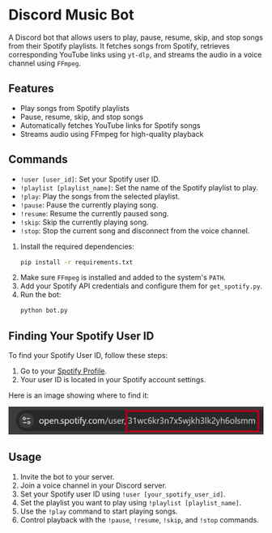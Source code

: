 # Discord Music Bot

A Discord bot that allows users to play, pause, resume, skip, and stop songs from their Spotify playlists. It fetches songs from Spotify, retrieves corresponding YouTube links using `yt-dlp`, and streams the audio in a voice channel using `FFmpeg`.

## Features
- Play songs from Spotify playlists
- Pause, resume, skip, and stop songs
- Automatically fetches YouTube links for Spotify songs
- Streams audio using FFmpeg for high-quality playback

## Commands
- `!user [user_id]`: Set your Spotify user ID.
- `!playlist [playlist_name]`: Set the name of the Spotify playlist to play.
- `!play`: Play the songs from the selected playlist.
- `!pause`: Pause the currently playing song.
- `!resume`: Resume the currently paused song.
- `!skip`: Skip the currently playing song.
- `!stop`: Stop the current song and disconnect from the voice channel.

1. Install the required dependencies:
   ```bash
   pip install -r requirements.txt
   ```
2. Make sure `FFmpeg` is installed and added to the system's `PATH`.
3. Add your Spotify API credentials and configure them for `get_spotify.py`.
4. Run the bot:
   ```bash
   python bot.py
   ```

## Finding Your Spotify User ID

To find your Spotify User ID, follow these steps:

1. Go to your [Spotify Profile](https://www.spotify.com).
2. Your user ID is located in your Spotify account settings. 

Here is an image showing where to find it:

![Spotify User ID Location](assets/user_id.png)


## Usage
1. Invite the bot to your server.
2. Join a voice channel in your Discord server.
3. Set your Spotify user ID using `!user [your_spotify_user_id]`.
4. Set the playlist you want to play using `!playlist [playlist_name]`.
5. Use the `!play` command to start playing songs.
6. Control playback with the `!pause`, `!resume`, `!skip`, and `!stop` commands.
